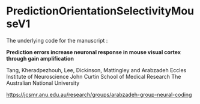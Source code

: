 # PredictionOrientationSelectivityMouseV1

The underlying code for the manuscript : 


**Prediction errors increase neuronal response in mouse visual cortex through gain amplification**


Tang, Kheradpezhouh, Lee, Dickinson, Mattingley and Arabzadeh
Eccles Institute of Neuroscience
John Curtin School of Medical Research 
The Australian National University

https://jcsmr.anu.edu.au/research/groups/arabzadeh-group-neural-coding

